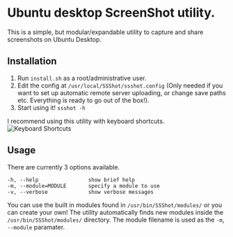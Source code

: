 # Ubuntu desktop ScreenShot utility.

This is a simple, but modular/expandable utility to capture and share screenshots on Ubuntu Desktop.

## Installation
1. Run `install.sh` as a root/administrative user.
2. Edit the config at `/usr/local/SSShot/ssshot.config` (Only needed if you want to set up automatic remote server uploading, or change save paths etc. Everything is ready to go out of the box!).
3. Start using it! `ssshot -h`

I recommend using this utility with keyboard shortcuts.
![Keyboard Shortcuts](https://c.flm.pw/2018-09/Dbjux.png "Keyboard Shortcuts")

## Usage
There are currently 3 options available.
```
-h, --help                show brief help
-m, --module=MODULE       specify a module to use
-v, --verbose             show verbose messages
```

You can use the built in modules found in `/usr/bin/SSShot/modules/` or you can create your own! The utility automatically finds new modules inside the `/usr/bin/SSShot/modules/` directory. The module filename is used as the `-m`, `--module` paramater.